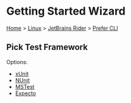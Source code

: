 <!--
GENERATED FILE - DO NOT EDIT
This file was generated by [MarkdownSnippets](https://github.com/SimonCropp/MarkdownSnippets).
Source File: /docs/mdsource/wiz/Linux_Rider_Cli.source.md
To change this file edit the source file and then run MarkdownSnippets.
-->

# Getting Started Wizard

[Home](/docs/wiz/readme.md) > [Linux](Linux.md) > [JetBrains Rider](Linux_Rider.md) > [Prefer CLI](Linux_Rider_Cli.md)

## Pick Test Framework

Options:
 * [xUnit](result_Linux_Rider_Cli_xUnit.md)
 * [NUnit](result_Linux_Rider_Cli_NUnit.md)
 * [MSTest](result_Linux_Rider_Cli_MSTest.md)
 * [Expecto](result_Linux_Rider_Cli_Expecto.md)
